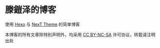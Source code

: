 # 滕鎧泽的博客

使用 [Hexo](https://hexo.io) 与 [NexT Theme](https://theme-next.js.org) 的简单博客

本博客的所有文章除特别声明外，均采用 [CC BY-NC-SA](https://creativecommons.org/licenses/by-nc-sa/4.0/) 许可协议，转载请注明出处